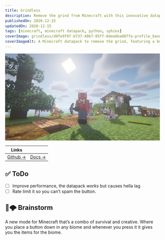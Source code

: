 ```yaml
---
title: Grindless
description: Remove the grind from Minecraft with this innovative datapack.
publishedOn: 2020-12-15
updatedOn: 2020-12-15
tags: [minecraft, minecraft datapack, python, sphinx]
coverImage: grindless/d0fe9f07-b737-4067-85ff-0dee6ba08ffa-profile_banner-480.png
coverImageAlt: A Minecraft datapack to remove the grind, featuring a button that gives items
---
```


![d0fe9f07-b737-4067-85ff-0dee6ba08ffa-profile_banner-480.png](grindless/d0fe9f07-b737-4067-85ff-0dee6ba08ffa-profile_banner-480.png)

| Links | |
| ------ | ------- |
| [Github →](https://github.com/thalida/grindless) | [Docs →](http://docs.grindless.builders/) |

## ✅ ToDo

- [ ]  Improve performance, the datapack *works* but causes hella lag
- [ ]  Rate limit it so you can’t spam the button.

## 🧠🌩 Brainstorm

A new mode for Minecraft that’s a combo of survival and creative. Where you place a button down in any biome and whenever you press it it gives you the items for the biome.
